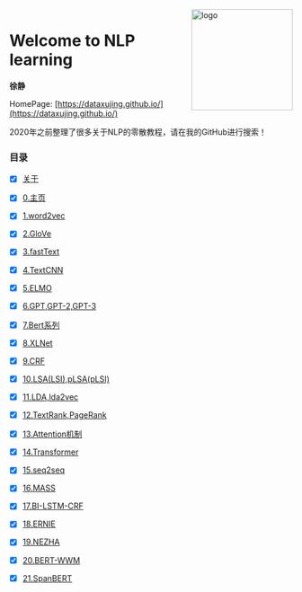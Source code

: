 <img src="docs/_media/icon.svg" align="right" alt="logo" height="180" width="180" />

# Welcome to NLP learning

**徐静**

HomePage: [https://dataxujing.github.io/](https://dataxujing.github.io/)

2020年之前整理了很多关于NLP的零散教程，请在我的GitHub进行搜索！

<!-- <div align=center>
<img src="./zh-cn/img/index/cnn_hist.png" />
</div> -->


### 目录

* [x] [关于](zh-cn/about)
* [x] [0.主页](zh-cn/index)
* [x] [1.word2vec](zh-cn/01_word2vec.md)
* [x] [2.GloVe](zh-cn/02_GloVe.md)
* [x] [3.fastText](zh-cn/03_fastText.md)
* [x] [4.TextCNN](zh-cn/04_TextCNN.md)
* [x] [5.ELMO](zh-cn/05_EMLO.md)
* [x] [6.GPT,GPT-2,GPT-3](zh-cn/06_GPT.md)
* [x] [7.Bert系列](zh-cn/07_Bert.md)
* [x] [8.XLNet](zh-cn/08_XLNet.md)
* [x] [9.CRF](zh-cn/09_CRF.md)
* [x] [10.LSA(LSI),pLSA(pLSI)](zh-cn/10_LSA.md)
* [x] [11.LDA,lda2vec](zh-cn/11_LDA.md)
* [x] [12.TextRank,PageRank](zh-cn/12_pangerank.md)
* [x] [13.Attention机制](zh-cn/13_Attention.md)
* [x] [14.Transformer](zh-cn/14_Transformer.md)
* [x] [15.seq2seq](zh-cn/15_seq2seq.md)
* [x] [16.MASS](zh-cn/16_MASS.md)
* [x] [17.BI-LSTM-CRF](zh-cn/17_BILSTM-CRF.md)
* [x] [18.ERNIE](zh-cn/18_ernie.md)
* [x] [19.NEZHA](zh-cn/19_nezha.md)
* [x] [20.BERT-WWM](zh-cn/20_bert_wwm.md)
* [x] [21.SpanBERT](zh-cn/21_spanbert.md.md)





